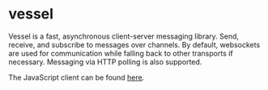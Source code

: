 vessel
======

Vessel is a fast, asynchronous client-server messaging library. Send, receive, and subscribe to messages over channels. By default, websockets are used for communication while falling back to other transports if necessary. Messaging via HTTP polling is also supported.

The JavaScript client can be found [here](https://github.com/tylertreat/vessel.js).
